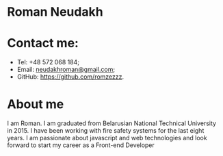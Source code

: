 # Roman Neudakh
# Contact me:
- Tel: +48 572 068 184;
- Email: neudakhroman@gmail.com;
- GitHub: https://github.com/romzezzz.

# About me
I am Roman. I am graduated from Belarusian National Technical University in 2015.
I have been working with fire safety systems for the last eight years. 
I am passionate about javascript and web technologies and look forward to start my career as a Front-end Developer